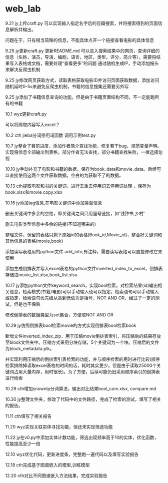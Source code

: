 # web_lab

9.21 jy上传craft.py
可以实现输入指定名字后的豆瓣搜索，并将搜索得到的页面信息解析并输出。

问题在于，只有相当简略的信息，不能具体点开一个链接查看电影的具体信息

9.25 jy更新craft.py 更新README.md
可以进入搜索结果中的网页，查询详细的信息（名称，演员，导演，编剧，语言，地区，类型，评分，简介等），需要将结果写入表格或文档，需要处理“查看更多”的问题
通过随机生成IP，手动添加报头来解决反爬虫机制

9.25 jy修改网页获取方式，读取表格获取电影ID并访问页面获取数据，添加访问随机延时0-5s来避免反爬虫机制，书籍的信息搜集还需要另外写

9.25 jy添加了书籍信息查询的功能。但是由于书籍页面结构不同，不一定能跑所有的书籍

10.1 wyz更新craft.py

可以将爬取内容写入excel？

10.2 cth jieba分词停用词函数 调用示例test.py

10.7 jy整合了目前进度，添加作者简介查找功能，修复若干bug，规范变量声明。实现将信息全部输出到表格，部分作者无法查找，部分书籍查找失败，一律选择忽视

10.10 jy手动补充了电影和书籍的数据，保存为book_data和movie_data。后续可以直接使用这两个文件获取数据。空白的为获取不了的数据。

10.13 cth提取电影和书的关键词，进行去重去停用词去停用词处理 ，保存为book.xlsx和movie copy.xlsx

10.16 jy添加tag信息,在电影关键词中添加类型信息

删去关键词中多余的空格，即关键词之间只用逗号链接，如'钱钟书,乡村'

删去电影类型信息中多余的链接(不知道哪来的)

整理文件，保留的表格只剩下原始id的表格(Book_id,Movie_id)，整合好关键词和其他信息的表格(movie,book)

添加读写表格用的python文件 add_info,有注释，需要读写表格可以直接修改它来使用

添加生成倒排表并写入excel表格的python文件inverted_index_to_excel，倒排表存储进movie_list.xlsx,book_list.xlsx

10.17 jy添加python文件keyword_search，实现bool检索，对检索结果(id)输出相关信息，检索模式(书籍/电影)可以手动输入也可以指定，检索语句可以手动输入或指定，检索语句优先级从高到低依次是括号，NOT AND OR，经过了一定的测试，但是也不保熟

修改倒排表的数据类型为set集合，方便取NOT AND OR

10.29 jy仿照倒排表bool检索movie的方式实现倒排表bool检索book

新增文件inverted_index_zip，用于压缩movie倒排表索引，将压缩后的结果存放至block文件夹中。压缩方式采用分块存储，5个关键词为一个块。压缩后的文件为block_metadata.plk。

并实现利用压缩后的倒排索引表检索的功能，并与顺序检索的用时进行比较(顺序检索排除掉读取excel表格的时间的话，耗时其实更少。但是由于读取25000个关键词占用大量内存，用时很长)。为了方便，后续可能仍旧采用顺序索引的倒排表进行检索

10.29 cth增加snownlp分词算法，输出对比结果bool_com.xlsx, compare.md

10.30 jy整理文件夹，修改了代码中的文件路径，完成了检索的测试，填写了相关的报告。

11.11 cth填写了相关报告

11.20 wyz实现关联实体寻找功能，但还未实现筛选功能

11.22 jy在v0.py中添加实体计数功能，筛选出现频率高于10的实体，优化函数，性能提高至少一倍

12.10 wyz优化代码，更新进度条，完整跑一遍代码以及填写实验报告

12.18 cth完成基于图谱嵌入的模型,训练模型

12.20 cth对比不同图谱嵌入方法结果，完成实验报告
